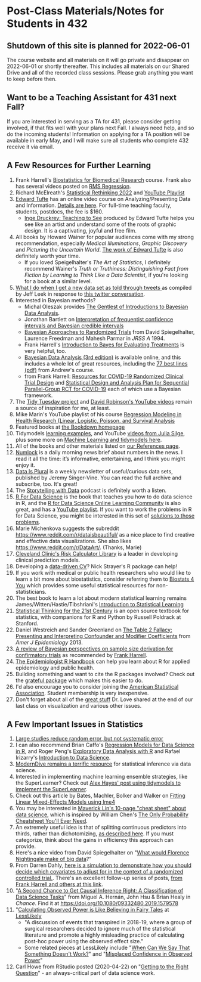 # Post-Class Materials/Notes for Students in 432

## Shutdown of this site is planned for 2022-06-01

The course website and all materials on it will go private and disappear on 2022-06-01 or shortly thereafter. This includes all materials on our Shared Drive and all of the recorded class sessions. Please grab anything you want to keep before then.

## Want to be a Teaching Assistant for 431 next Fall?

If you are interested in serving as a TA for 431, please consider getting involved, if that fits well with your plans next Fall. I always need help, and so do the incoming students! Information on applying for a TA position will be available in early May, and I will make sure all students who complete 432 receive it via email.

## A Few Resources for Further Learning

1. Frank Harrell's [Biostatistics for Biomedical Research](https://fharrell.com/#teaching) course. Frank also has several videos posted on [RMS Regression](https://www.youtube.com/watch?v=EoIB_Obddrk).
2. Richard McElreath's [Statistical Rethinking 2022](https://github.com/rmcelreath/stat_rethinking_2022) and [YouTube Playlist](https://www.youtube.com/playlist?list=PLDcUM9US4XdMROZ57-OIRtIK0aOynbgZN)
3. [Edward Tufte](https://www.edwardtufte.com/tufte/) has an online video course on Analyzing/Presenting Data and Information. [Details are here](https://www.edwardtufte.com/tufte/courses). For full-time teaching faculty, students, postdocs, the fee is $160.
    - [Inge Druckrey: Teaching to See](https://vimeo.com/45232468) produced by Edward Tufte helps you see like an artist and understand some of the roots of graphic design. It is a captivating, joyful and free film.
4. All books by Howard Wainer for popular audiences come with my strong recommendation, especially *Medical Illuminations*, *Graphic Discovery* and *Picturing the Uncertain World*. [The work of Edward Tufte](https://www.edwardtufte.com/tufte/) is also definitely worth your time.
    - If you loved Speigelhalter's *The Art of Statistics*, I definitely recommend Wainer's *Truth or Truthiness: Distinguishing Fact from Fiction by Learning to Think Like a Data Scientist*, if you're looking for a book at a similar level.
5. [What I do when I get a new data set as told through tweets
](https://simplystatistics.org/2014/06/13/what-i-do-when-i-get-a-new-data-set-as-told-through-tweets/) as compiled by Jeff Leek in response to [this twitter conversation](https://twitter.com/hmason/status/476905839035305984).
6. Interested in Bayesian methods?
    - Michal Oleszak provides [The Gentlest of Introductions to Bayesian Data Analysis](https://towardsdatascience.com/the-gentlest-of-introductions-to-bayesian-data-analysis-74df448da25).
    - Jonathan Bartlett on [Interpretation of frequentist confidence intervals and Bayesian credible intervals](https://thestatsgeek.com/2020/11/21/interpretation-of-frequentist-confidence-intervals-and-bayesian-credible-intervals/)
    - [Bayesian Approaches to Randomized Trials](https://www.jstor.org/stable/2983527?seq=1) from David Spiegelhalter, Laurence Freedman and Mahesh Parmar in *JRSS A* 1994.
    - Frank Harrell's [Introduction to Bayes for Evaluating Treatments](http://hbiostat.org/doc/bayes/course.html) is very helpful, too.
    - [Bayesian Data Analysis (3rd edition)](http://www.stat.columbia.edu/~gelman/book/) is available online, and this includes a whole lot of great resources, including the [77 best lines (pdf)](http://www.stat.columbia.edu/~gelman/book/gelman_quotes.pdf) from Andrew's course.
    - from Frank Harrell: [Resources for COVID-19 Randomized Clinical Trial Design](http://hbiostat.org/proj/covid19/) and [Statistical Design and Analysis Plan for Sequential Parallel-Group RCT for COVID-19](http://hbiostat.org/proj/covid19/bayesplan.html) each of which use a Bayesian framework.
7. The [Tidy Tuesday project](https://github.com/rfordatascience/tidytuesday) and [David Robinson's YouTube videos](https://www.youtube.com/watch?v=5ub92c-5xFQ&list=PL19ev-r1GBwkuyiwnxoHTRC8TTqP8OEi8) remain a source of inspiration for me, at least.
8. Mike Marin's YouTube playlist of his course [Regression Modeling in Health Research (Linear, Logistic, Poisson, and Survival Analysis](https://www.youtube.com/playlist?list=PLqzoL9-eJTNBDAG955KrzpduiPCj8-_3m)
9. Featured books at [the Bookdown homepage](https://bookdown.org/)
10. Tidymodels [learning examples](https://www.tidymodels.org/learn/), and YouTube [videos from Julia Silge](https://www.youtube.com/c/JuliaSilge/featured), plus some more on [Machine Learning and tidymodels here](https://advanced-ds-in-r.netlify.app/posts/2021-03-16-ml-review/).
11. All of the books and other materials listed on [our References page](https://github.com/THOMASELOVE/432-2022/tree/main/references).
12. [Numlock](https://numlocknews.com) is a daily morning news brief about numbers in the news. I read it all the time: it’s informative, entertaining, and I think you might enjoy it.
13. [Data Is Plural](https://www.data-is-plural.com/) is a weekly newsletter of useful/curious data sets, published by Jeremy Singer-Vine. You can read the full archive and subscribe, too. It's great!
14. The [Storytelling with Data](https://www.storytellingwithdata.com/podcast) podcast is definitely worth a listen.
15. [R For Data Science](https://r4ds.had.co.nz/) is the book that teaches you how to do data science in R, and the [R for Data Science Online Learning Community](https://www.rfordatasci.com/) is also great, and has a [YouTube playlist](https://www.youtube.com/R4DSOnlineLearningCommunity). If you want to work the problems in R for Data Science, you might be interested in this set of [solutions to those problems](https://github.com/jrnold/r4ds-exercise-solutions).
16. Marie Michenkova suggests the subreddit https://www.reddit.com/r/dataisbeautiful/ as a nice place to find creative and effective data visualizations. She also likes https://www.reddit.com/r/DataArt/. (Thanks, Marie)
17. [Cleveland Clinic's Risk Calculator Library](https://riskcalc.org/) is a leader in developing clinical prediction models.
18. Developing a [data-driven CV](https://github.com/nstrayer/datadrivencv)? Nick Strayer's R package can help!
19. If you work with medical or public health researchers who would like to learn a bit more about biostatistics, consider referring them to [Biostats 4 You](https://biostats4you.umn.edu/) which provides some useful statistical resources for non-statisticians.
20. The best book to learn a lot about modern statistical learning remains James/Witten/Hastie/Tibshriani's [Introduction to Statistical Learning](https://www.statlearning.com/)
21. [Statistical Thinking for the 21st Century](https://statsthinking21.org/) is an open source textbook for statistics, with companions for R and Python by Russell Poldrack at Stanford.
22. Daniel Westreich and Sander Greenland on [The Table 2 Fallacy: Presenting and Interpreting Confounder and Modifier Coefficients](https://academic.oup.com/aje/article/177/4/292/147738) from *Amer J Epidemiology* 2013.
23. [A review of Bayesian perspectives on sample size derivation for confirmatory trials](https://arxiv.org/abs/2006.15715) as recommended by [Frank Harrell](https://twitter.com/f2harrell/status/1374103378654068745).
24. [The Epidemiologist R Handbook](https://epirhandbook.com/index.html) can help you learn about R for applied epidemiology and public health.
25. Building something and want to cite the R packages involved? Check out the [grateful package](https://github.com/Pakillo/grateful) which makes this easier to do.
26. I'd also encourage you to consider joining the [American Statistical Association](https://www.amstat.org/asa/membership/home.aspx). Student membership is very inexpensive.
27. Don't forget about all of the [great stuff](https://github.com/THOMASELOVE/432-2022/blob/main/classes/class26/stuff.md) Dr. Love shared at the end of our last class on visualization and various other issues.

## A Few Important Issues in Statistics

1. [Large studies reduce random error, but not systematic error](https://twitter.com/aztezcan/status/1119233306300563460)
2. I can also recommend Brian Caffo's [Regression Models for Data Science in R](https://leanpub.com/regmods), and Roger Peng's [Exploratory Data Analysis with R](https://leanpub.com/exdata) and Rafael Irizarry's [Introduction to Data Science](https://leanpub.com/datasciencebook).
3. [ModernDive remains a terrific resource](https://moderndive.com/) for statistical inference via data science.
4. Interested in implementing machine learning ensemble strategies, like the SuperLearner? Check out [Alex Hayes' post using tidymodels to implement the SuperLearner](https://www.alexpghayes.com/blog/implementing-the-super-learner-with-tidymodels/).
5. Check out this article by Bates, Machler, Bolker and Walker on [Fitting Linear Mixed-Effects Models using lme4](https://www.jstatsoft.org/article/view/v067i01/0?utm_campaign=digest&utm_medium=email&utm_source=nuzzel)
6. You may be interested in [Maverick Lin's 10-page "cheat sheet" about data science](https://www.datasciencecentral.com/profiles/blogs/new-data-science-cheat-sheet), which is inspired by William Chen's [The Only Probability Cheatsheet You'll Ever Need](https://www.datasciencecentral.com/profiles/blogs/probability-cheat-sheet).
7. An extremely useful idea is that of splitting continuous predictors into thirds, rather than dichotomizing, [as described here](http://www.stat.columbia.edu/~gelman/research/published/thirds5.pdf). If you must categorize, think about the gains in efficiency this approach can provide.
8. Here's a nice video from David Spiegelhalter on "[What would Florence Nightingale make of big data](https://www.bbc.com/ideas/videos/what-would-florence-nightingale-make-of-big-data/p075lxkt?playlist=thinkers-from-the-past-on-the-world-today)?"
9. From Darren Dahly, [here is a simulation to demonstrate how you should decide which covariates to adjust for in the context of a randomized controlled trial.](https://threadreaderapp.com/thread/1115902270888128514.html). There's an excellent follow-up series of posts, [from Frank Harrell and others at this link](https://twitter.com/f2harrell/status/1116311832652910597).
10. "[A Second Chance to Get Causal Inference Right: A Classification of Data Science Tasks](https://amstat.tandfonline.com/doi/full/10.1080/09332480.2019.1579578#.XNBr545JGUm)" from Miguel A. Hernán, John Hsu & Brian Healy in *Chance*. Find it at https://doi.org/10.1080/09332480.2019.1579578
11. "[Calculating Observed Power is Like Believing in Fairy Tales](https://lesslikely.com/statistics/observed-power-magic/) at [LessLikely](https://lesslikely.com/)
    - "A discussion of events that transpired in 2018-19, where a group of surgical researchers decided to ignore much of the statistical literature and promote a highly misleading practice of calculating post-hoc power using the observed effect size."
    - Some related pieces at LessLikely include "[When Can We Say That Something Doesn't Work?](https://lesslikely.com/statistics/evidence-of-absence/)" and "[Misplaced Confidence in Observed Power](https://lesslikely.com/statistics/misplaced-power/)"
12. Carl Howe from RStudio posted (2020-04-22) on "[Getting to the Right Question](https://blog.rstudio.com/2020/04/22/getting-to-the-right-question/)" - an always-critical part of data science work.

